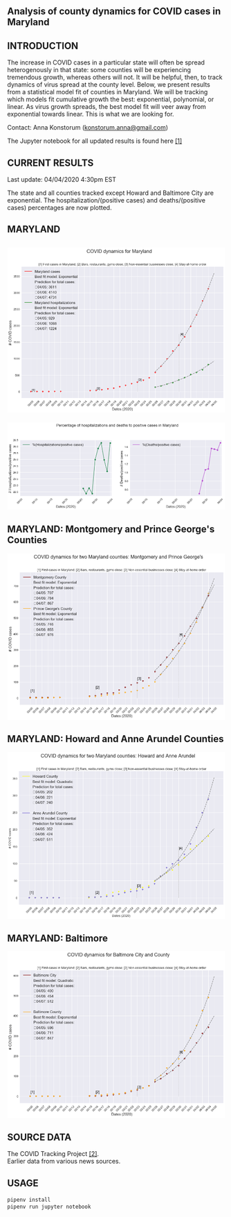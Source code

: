 Analysis of county dynamics for COVID cases in Maryland
------------

INTRODUCTION
------------
The increase in COVID cases in a particular state will often be spread heterogenously in that state: some counties will be experiencing tremendous growth, whereas others will not.  It will be helpful, then, to track dynamics of virus spread at the county level.  Below, we present results from a statistical model fit of counties in Maryland.  We will be tracking which models fit cumulative growth the best: exponential, polynomial, or linear.  As virus growth spreads, the best model fit will veer away from exponential towards linear.  This is what we are looking for.

Contact: Anna Konstorum (konstorum.anna@gmail.com)

The Jupyter notebook for all updated results is found here [[1]](https://github.com/akonstodata/md_county_covid/blob/master/code/MD_COVID_Dynamics_model_choose.ipynb)

CURRENT RESULTS
------------
Last update: 04/04/2020 4:30pm EST

The state and all counties tracked except Howard and Baltimore City are exponential.  The hospitalization/(positive cases) and deaths/(positive cases) percentages are now plotted.

MARYLAND
------------

![](https://github.com/akonstodata/md_county_covid/blob/master/results/MD_COVID_update.png)
------------
![](https://github.com/akonstodata/md_county_covid/blob/master/results/MD_COVID_percent.png)

MARYLAND: Montgomery and Prince George's Counties
------------
![](https://github.com/akonstodata/md_county_covid/blob/master/results/MD_COVID_Mont_Prince_update.png)

MARYLAND: Howard and Anne Arundel Counties
------------
![](https://github.com/akonstodata/md_county_covid/blob/master/results/MD_COVID_Howard_AA_update.png)

MARYLAND: Baltimore
------------
![](https://github.com/akonstodata/md_county_covid/blob/master/results/MD_COVID_Baltimore_update.png)

SOURCE DATA
------------
The COVID Tracking Project [[2]](https://covidtracking.com/).  
Earlier data from various news sources.


USAGE
------------
```
pipenv install
pipenv run jupyter notebook
```
